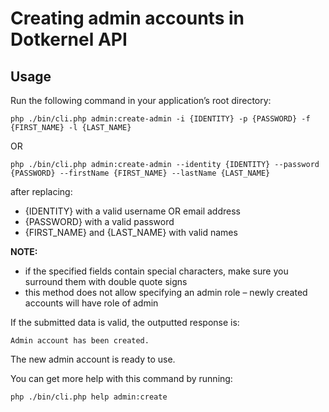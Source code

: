 # Creating admin accounts in Dotkernel API

## Usage

Run the following command in your application’s root directory:

```shell
php ./bin/cli.php admin:create-admin -i {IDENTITY} -p {PASSWORD} -f {FIRST_NAME} -l {LAST_NAME}
```

OR

```shell
php ./bin/cli.php admin:create-admin --identity {IDENTITY} --password {PASSWORD} --firstName {FIRST_NAME} --lastName {LAST_NAME}
```

after replacing:

* {IDENTITY} with a valid username OR email address
* {PASSWORD} with a valid password
* {FIRST_NAME} and {LAST_NAME} with valid names

**NOTE:**

* if the specified fields contain special characters, make sure you surround them with double quote signs
* this method does not allow specifying an admin role – newly created accounts will have role of admin

If the submitted data is valid, the outputted response is:

```text
Admin account has been created.
```

The new admin account is ready to use.

You can get more help with this command by running:

```shell
php ./bin/cli.php help admin:create
```
